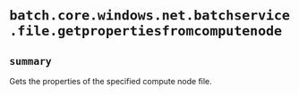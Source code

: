 # `batch.core.windows.net.batchservice.file.getpropertiesfromcomputenode`

## `summary`
Gets the properties of the specified compute node file.



